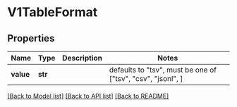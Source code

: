 # V1TableFormat


## Properties
Name | Type | Description | Notes
------------ | ------------- | ------------- | -------------
**value** | **str** |  | defaults to "tsv",  must be one of ["tsv", "csv", "jsonl", ]

[[Back to Model list]](../README.md#documentation-for-models) [[Back to API list]](../README.md#documentation-for-api-endpoints) [[Back to README]](../README.md)


